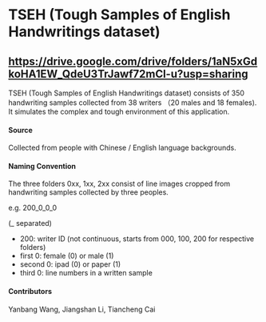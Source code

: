 # TSEH (Tough Samples of English Handwritings dataset)

## https://drive.google.com/drive/folders/1aN5xGdkoHA1EW_QdeU3TrJawf72mCl-u?usp=sharing

TSEH (Tough Samples of English Handwritings dataset) consists of 350 handwriting samples collected from 38 writers （20 males and 18 females). It simulates the complex and tough environment of this application.

#### Source
Collected from people with Chinese / English language backgrounds. 

#### Naming Convention
The three folders 0xx, 1xx, 2xx consist of line images cropped from handwriting samples collected by three peoples.

e.g. 200_0_0_0

(_ separated)
- 200: writer ID (not continuous, starts from 000, 100, 200 for respective folders)
- first 0: female (0) or male (1)
- second 0: ipad (0) or paper (1)
- third 0: line numbers in a written sample

#### Contributors
Yanbang Wang, Jiangshan Li, Tiancheng Cai
